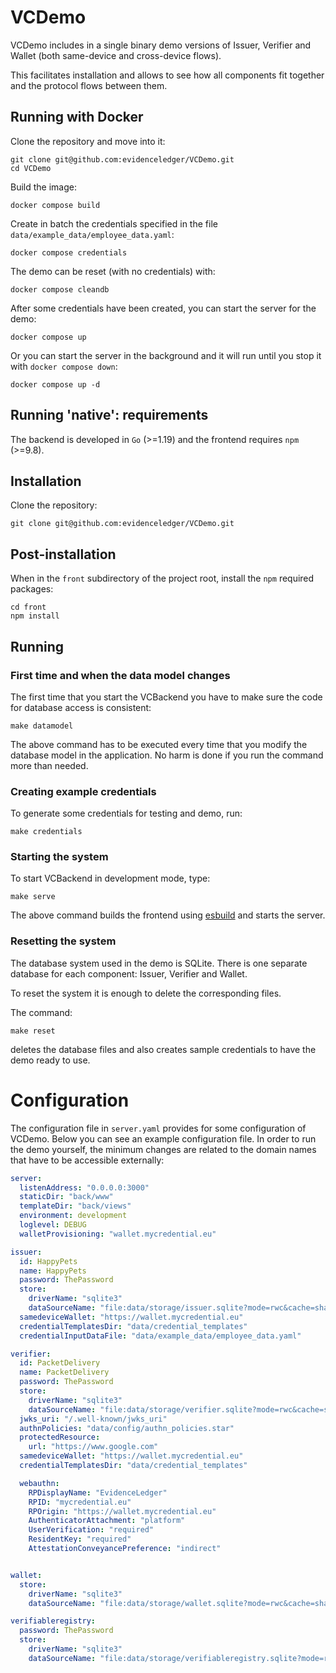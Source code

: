 # VCDemo

VCDemo includes in a single binary demo versions of Issuer, Verifier and Wallet (both same-device and cross-device flows).

This facilitates installation and allows to see how all components fit together and the protocol flows between them.

## Running with Docker

Clone the repository and move into it:

```
git clone git@github.com:evidenceledger/VCDemo.git
cd VCDemo
```

Build the image:

```
docker compose build
```

Create in batch the credentials specified in the file `data/example_data/employee_data.yaml`:

```
docker compose credentials
```

The demo can be reset (with no credentials) with:

```
docker compose cleandb
```

After some credentials have been created, you can start the server for the demo:

```
docker compose up
```

Or you can start the server in the background and it will run until you stop it with `docker compose down`:

```
docker compose up -d
```


## Running 'native': requirements

The backend is developed in `Go` (>=1.19) and the frontend requires `npm` (>=9.8).

## Installation

Clone the repository:

```
git clone git@github.com:evidenceledger/VCDemo.git
```

## Post-installation

When in the `front` subdirectory of the project root, install the `npm` required packages:

```
cd front
npm install
```

## Running

### First time and when the data model changes

The first time that you start the VCBackend you have to make sure the code for database access is consistent:

```
make datamodel
```

The above command has to be executed every time that you modify the database model in the application. No harm is done if you run the command more than needed.

### Creating example credentials

To generate some credentials for testing and demo, run:

```
make credentials
```

### Starting the system

To start VCBackend in development mode, type:

```
make serve
```

The above command builds the frontend using [esbuild](https://esbuild.github.io/) and starts the server.

### Resetting the system

The database system used in the demo is SQLite. There is one separate database for each component: Issuer, Verifier and Wallet.

To reset the system it is enough to delete the corresponding files.

The command:

```
make reset
```

deletes the database files and also creates sample credentials to have the demo ready to use.

# Configuration

The configuration file in `server.yaml` provides for some configuration of VCDemo. Below you can see an example configuration file.
In order to run the demo yourself, the minimum changes are related to the domain names that have to be accessible externally:

```yaml
server:
  listenAddress: "0.0.0.0:3000"
  staticDir: "back/www"
  templateDir: "back/views"
  environment: development
  loglevel: DEBUG
  walletProvisioning: "wallet.mycredential.eu"

issuer:
  id: HappyPets
  name: HappyPets
  password: ThePassword
  store:
    driverName: "sqlite3"
    dataSourceName: "file:data/storage/issuer.sqlite?mode=rwc&cache=shared&_fk=1"
  samedeviceWallet: "https://wallet.mycredential.eu"
  credentialTemplatesDir: "data/credential_templates"
  credentialInputDataFile: "data/example_data/employee_data.yaml"

verifier:
  id: PacketDelivery
  name: PacketDelivery
  password: ThePassword
  store:
    driverName: "sqlite3"
    dataSourceName: "file:data/storage/verifier.sqlite?mode=rwc&cache=shared&_fk=1"
  jwks_uri: "/.well-known/jwks_uri"
  authnPolicies: "data/config/authn_policies.star"
  protectedResource:
    url: "https://www.google.com"
  samedeviceWallet: "https://wallet.mycredential.eu"
  credentialTemplatesDir: "data/credential_templates"

  webauthn:
    RPDisplayName: "EvidenceLedger"
    RPID: "mycredential.eu"
    RPOrigin: "https://wallet.mycredential.eu"
    AuthenticatorAttachment: "platform"
    UserVerification: "required"
    ResidentKey: "required"
    AttestationConveyancePreference: "indirect"


wallet:
  store:
    driverName: "sqlite3"
    dataSourceName: "file:data/storage/wallet.sqlite?mode=rwc&cache=shared&_fk=1"

verifiableregistry:
  password: ThePassword
  store:
    driverName: "sqlite3"
    dataSourceName: "file:data/storage/verifiableregistry.sqlite?mode=rwc&cache=shared&_fk=1"
```
